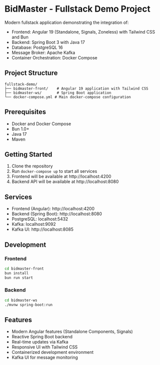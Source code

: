 # BidMaster - Fullstack Demo Project

Modern fullstack application demonstrating the integration of:
- Frontend: Angular 19 (Standalone, Signals, Zoneless) with Tailwind CSS and Bun
- Backend: Spring Boot 3 with Java 17
- Database: PostgreSQL 16
- Message Broker: Apache Kafka
- Container Orchestration: Docker Compose

## Project Structure
```
fullstack-demo/
├── bidmaster-front/    # Angular 19 application with Tailwind CSS
├── bidmaster-ws/       # Spring Boot application
└── docker-compose.yml # Main docker-compose configuration
```

## Prerequisites
- Docker and Docker Compose
- Bun 1.0+
- Java 17
- Maven

## Getting Started
1. Clone the repository
2. Run `docker-compose up` to start all services
3. Frontend will be available at http://localhost:4200
4. Backend API will be available at http://localhost:8080

## Services
- Frontend (Angular): http://localhost:4200
- Backend (Spring Boot): http://localhost:8080
- PostgreSQL: localhost:5432
- Kafka: localhost:9092
- Kafka UI: http://localhost:8085

## Development

### Frontend
```bash
cd bidmaster-front
bun install
bun run start
```

### Backend
```bash
cd bidmaster-ws
./mvnw spring-boot:run
```

## Features
- Modern Angular features (Standalone Components, Signals)
- Reactive Spring Boot backend
- Real-time updates via Kafka
- Responsive UI with Tailwind CSS
- Containerized development environment
- Kafka UI for message monitoring
